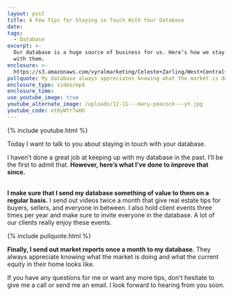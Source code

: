 ```yaml
---
layout: post
title: A Few Tips for Staying in Touch With Your Database
date:
tags:
  - Database
excerpt: >-
  Our database is a huge source of business for us. Here’s how we stay in touch
  with them.
enclosure: >-
  https://s3.amazonaws.com/vyralmarketing/Celeste+Zarling/West+Central+Michigan+Real+Estate+Agent-+A+Few+Tips+for+Staying+in+Touch+With+Your+Database.mp4
pullquote: My database always appreciates knowing what the market is doing.
enclosure_type: video/mp4
enclosure_time:
use_youtube_image: true
youtube_alternate_image: /uploads/12-11---mary-peacock---yt.jpg
youtube_code: ot0yWYr7wHU
---
```


{% include youtube.html %}

Today I want to talk to you about staying in touch with your database.

I haven’t done a great job at keeping up with my database in the past. I’ll be the first to admit that. **However, here’s what I’ve done to improve that since.**

<br>**I make sure that I send my database something of value to them on a regular basis.** I send out videos twice a month that give real estate tips for buyers, sellers, and everyone in between. I also hold client events three times per year and make sure to invite everyone in the database. A lot of our clients really enjoy these events.

{% include pullquote.html %}

**Finally, I send out market reports once a month to my database.** They always appreciate knowing what the market is doing and what the current equity in their home looks like.

If you have any questions for me or want any more tips, don't hesitate to give me a call or send me an email. I look forward to hearing from you soon.<br>&nbsp;